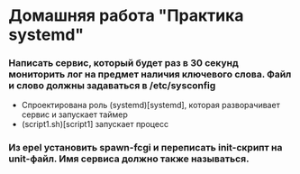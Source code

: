 # Домашняя работа "Практика systemd"

### Написать сервис, который будет раз в 30 секунд мониторить лог на предмет наличия ключевого слова. Файл и слово должны задаваться в /etc/sysconfig

+ Спроектирована роль (systemd)[systemd], которая разворачивает сервис и запускает таймер
+ (script1.sh)[script1] запускает процесс

### Из epel установить spawn-fcgi и переписать init-скрипт на unit-файл. Имя сервиса должно также называться.

